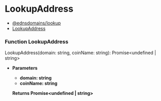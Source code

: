 # LookupAddress

* [@ednsdomains/lookup](broken-reference)
* [LookupAddress](broken-reference)

### Function LookupAddress

LookupAddress(domain: string, coinName: string): Promise\<undefined | string>

*   **Parameters**

    * **domain: string**
    * **coinName: string**

    **Returns Promise\<undefined | string>**
